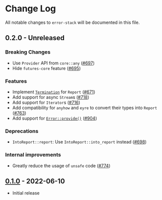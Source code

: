 # Change Log

All notable changes to `error-stack` will be documented in this file.

## 0.2.0 - Unreleased

### Breaking Changes

- Use `Provider` API from `core::any` ([#697](https://github.com/hashintel/hash/pull/697))
- Hide `futures-core` feature ([#695](https://github.com/hashintel/hash/pull/695))

### Features

- Implement [`Termination`](https://doc.rust-lang.org/stable/std/process/trait.Termination.html) for `Report` ([#671](https://github.com/hashintel/hash/pull/671))
- Add support for async `Stream`s ([#718](https://github.com/hashintel/hash/pull/718))
- Add support for `Iterator`s ([#716](https://github.com/hashintel/hash/pull/716))
- Add compatibility for `anyhow` and `eyre` to convert their types into `Report` ([#763](https://github.com/hashintel/hash/pull/763))
- Add support for [`Error::provide()`](https://doc.rust-lang.org/nightly/std/error/trait.Error.html#method.provide) ([#904](https://github.com/hashintel/hash/pull/904))

### Deprecations

- `IntoReport::report`: Use `IntoReport::into_report` instead ([#698](https://github.com/hashintel/hash/pull/698))

### Internal improvements

- Greatly reduce the usage of `unsafe` code ([#774](https://github.com/hashintel/hash/pull/774))

## [0.1.0](https://github.com/hashintel/hash/tree/d14efbc38559fc38d36e03ebdd499b44cb80c668/packages/libs/error-stack) - 2022-06-10

- Initial release
